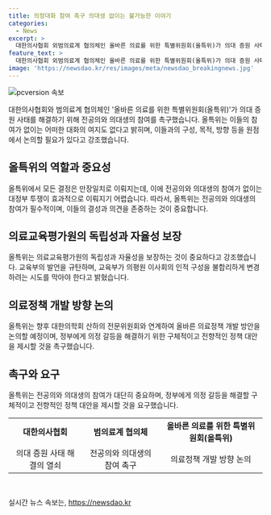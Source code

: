 ```yaml
---
title: 의정대화 참여 촉구 의대생 없이는 불가능한 이야기
categories:
  - News
excerpt: >
  대한의사협회 외범의료계 협의체인 올바른 의료를 위한 특별위원회(올특위)가 의대 증원 사태에 대한 해결책으로 전공의와 의대생의 적극적인 참여를 촉구했다. 이들은 전공의와 의대생의 참여 없이 결정이 이뤄지면 대정부 투쟁이 어려울 것이라고 밝혔고, 또한 교육부의 의대평가 인증과 관련한 발언을 규탄했다. 올특위는 정부에 구체적이고 전향적인 정책 대안을 제시하도록 촉구하며 향후 의학회 산하 전문위원회와의 협력을 모색할 예정이다.
feature_text: >
  대한의사협회 외범의료계 협의체인 올바른 의료를 위한 특별위원회(올특위)가 의대 증원 사태에 대한 해결책으로 전공의와 의대생의 적극적인 참여를 촉구했다. 이들은 전공의와 의대생의 참여 없이 결정이 이뤄지면 대정부 투쟁이 어려울 것이라고 밝혔고, 또한 교육부의 의대평가 인증과 관련한 발언을 규탄했다. 올특위는 정부에 구체적이고 전향적인 정책 대안을 제시하도록 촉구하며 향후 의학회 산하 전문위원회와의 협력을 모색할 예정이다.
image: 'https://newsdao.kr/res/images/meta/newsdao_breakingnews.jpg'
---
```


<p><img src="https://newsdao.kr/res/images/meta/newsdao_breakingnews.jpg" alt="pcversion 속보" /></p>

<p data-ke-size="size16">대한의사협회와 범의료계 협의체인 '올바른 의료를 위한 특별위원회(올특위)'가 의대 증원 사태를 해결하기 위해 전공의와 의대생의 참여를 촉구했습니다. 올특위는 이들의 참여가 없이는 어떠한 대화의 여지도 없다고 밝히며, 이들과의 구성, 목적, 방향 등을 원점에서 논의할 필요가 있다고 강조했습니다.</p>

<h2 data-ke-size="size26">올특위의 역할과 중요성</h2>

<p data-ke-size="size16">올특위에서 모든 결정은 만장일치로 이뤄지는데, 이에 전공의와 의대생의 참여가 없이는 대정부 투쟁이 효과적으로 이뤄지기 어렵습니다. 따라서, 올특위는 전공의와 의대생의 참여가 필수적이며, 이들의 결성과 의견을 존중하는 것이 중요합니다.</p>

<h2 data-ke-size="size26">의료교육평가원의 독립성과 자율성 보장</h2>

<p data-ke-size="size16">올특위는 의료교육평가원의 독립성과 자율성을 보장하는 것이 중요하다고 강조했습니다. 교육부의 발언을 규탄하며, 교육부가 의평원 이사회의 인적 구성을 불합리하게 변경하려는 시도를 막아야 한다고 밝혔습니다.</p>

<h2 data-ke-size="size26">의료정책 개발 방향 논의</h2>

<p data-ke-size="size16">올특위는 향후 대한의학회 산하의 전문위원회와 연계하여 올바른 의료정책 개발 방안을 논의할 예정이며, 정부에게 의정 갈등을 해결하기 위한 구체적이고 전향적인 정책 대안을 제시할 것을 촉구했습니다.</p>

<h2 data-ke-size="size26">촉구와 요구</h2>

<p data-ke-size="size16">올특위는 전공의와 의대생의 참여가 대단히 중요하며, 정부에게 의정 갈등을 해결할 구체적이고 전향적인 정책 대안을 제시할 것을 요구했습니다.</p>

<table>
<tbody>
<tr>
<td style="text-align: center; height: 17px;"><b>대한의사협회</b></td>
<td style="text-align: center; height: 17px;"><b>범의료계 협의체</b></td>
<td style="text-align: center; height: 17px;"><b>올바른 의료를 위한 특별위원회(올특위)</b></td>
</tr>
<tr>
<td style="text-align: center; height: 17px;">의대 증원 사태 해결의 열쇠</td>
<td style="text-align: center; height: 17px;">전공의와 의대생의 참여 촉구</td>
<td style="text-align: center; height: 17px;">의료정책 개발 방향 논의</td>
</tr>
</tbody>
</table>

<p data-ke-size="size16">&nbsp;</p>
실시간 뉴스 속보는, <a href="https://newsdao.kr" rel="dofollow">https://newsdao.kr</a>



